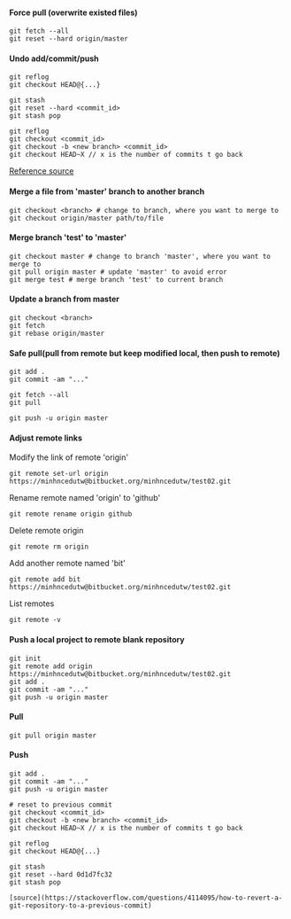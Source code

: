 
#### **Force** pull (overwrite existed files)
```commandline
git fetch --all
git reset --hard origin/master
```

#### **Undo** add/commit/push
```commandline
git reflog
git checkout HEAD@{...}
```
```commandline
git stash
git reset --hard <commit_id>
git stash pop
```
```commandline
git reflog
git checkout <commit_id>
git checkout -b <new branch> <commit_id>
git checkout HEAD~X // x is the number of commits t go back
```
[Reference source](https://stackoverflow.com/questions/4114095/how-to-revert-a-git-repository-to-a-previous-commit)


#### Merge a file from 'master' branch to another branch
```commandline
git checkout <branch> # change to branch, where you want to merge to
git checkout origin/master path/to/file
```

#### Merge branch 'test' to 'master'
```commandline
git checkout master # change to branch 'master', where you want to merge to
git pull origin master # update 'master' to avoid error
git merge test # merge branch 'test' to current branch
```

#### Update a branch from master
```commandline
git checkout <branch>
git fetch
git rebase origin/master
```

#### Safe pull(pull from remote but keep modified local, then push to remote)
```commandline
git add .
git commit -am "..."

git fetch --all
git pull

git push -u origin master
```

#### Adjust remote links
Modify the link of remote 'origin'
```commandline
git remote set-url origin https://minhncedutw@bitbucket.org/minhncedutw/test02.git
```
Rename remote named 'origin' to 'github'
```commandline
git remote rename origin github
```
Delete remote origin
```commandline
git remote rm origin
```
Add another remote named 'bit'
```commandline
git remote add bit https://minhncedutw@bitbucket.org/minhncedutw/test02.git
```
List remotes
```commandline
git remote -v
```

#### Push a local project to remote blank repository
```commandline
git init
git remote add origin https://minhncedutw@bitbucket.org/minhncedutw/test02.git
git add .
git commit -am "..."
git push -u origin master
```

#### Pull
```commandline
git pull origin master
```

#### Push
```commandline
git add .
git commit -am "..."
git push -u origin master
```

```commandline
# reset to previous commit
git checkout <commit_id>
git checkout -b <new branch> <commit_id>
git checkout HEAD~X // x is the number of commits t go back

git reflog
git checkout HEAD@{...}

git stash
git reset --hard 0d1d7fc32
git stash pop

[source](https://stackoverflow.com/questions/4114095/how-to-revert-a-git-repository-to-a-previous-commit)
```
